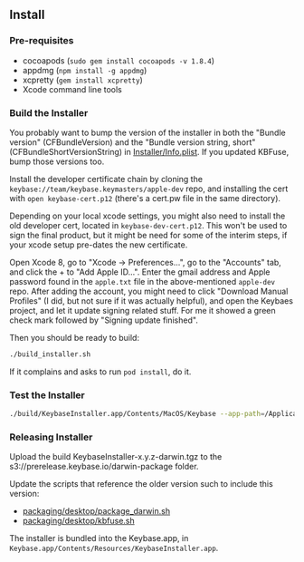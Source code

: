 ## Install

### Pre-requisites

* cocoapods (`sudo gem install cocoapods -v 1.8.4`)
* appdmg (`npm install -g appdmg`)
* xcpretty (`gem install xcpretty`)
* Xcode command line tools

### Build the Installer

You probably want to bump the version of the installer in both the "Bundle version" (CFBundleVersion)
and the "Bundle version string, short" (CFBundleShortVersionString) in [Installer/Info.plist](/osx/Installer/Info.plist). If you updated KBFuse, bump those versions too.

Install the developer certificate chain by cloning the
`keybase://team/keybase.keymasters/apple-dev` repo, and installing the
cert with `open keybase-cert.p12` (there's a cert.pw file in the same
directory).

Depending on your local xcode settings, you might also need to install
the old developer cert, located in `keybase-dev-cert.p12`.  This won't
be used to sign the final product, but it might be need for some of
the interim steps, if your xcode setup pre-dates the new certificate.

Open Xcode 8, go to "Xcode -> Preferences...", go to the "Accounts"
tab, and click the + to "Add Apple ID...". Enter the gmail address
and Apple password found in the `apple.txt` file in
the above-mentioned `apple-dev` repo. After adding the account, you might need to
click "Download Manual Profiles" (I did, but not sure if it was actually
helpful), and open the Keybaes project, and let it update signing related
stuff. For me it showed a green check mark followed by "Signing update
finished".

Then you should be ready to build:

```sh
./build_installer.sh
```

If it complains and asks to run `pod install`, do it.

### Test the Installer

```sh
./build/KeybaseInstaller.app/Contents/MacOS/Keybase --app-path=/Applications/Keybase.app --run-mode=prod --timeout=10 --install-helper
```

### Releasing Installer

Upload the build KeybaseInstaller-x.y.z-darwin.tgz to the s3://prerelease.keybase.io/darwin-package folder.

Update the scripts that reference the older version such to include this version:

* [packaging/desktop/package_darwin.sh](/packaging/desktop/package_darwin.sh)
* [packaging/desktop/kbfuse.sh](/packaging/desktop/kbfuse.sh)

The installer is bundled into the Keybase.app, in `Keybase.app/Contents/Resources/KeybaseInstaller.app`.

